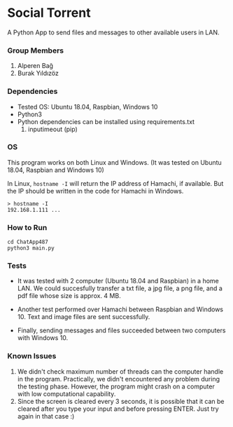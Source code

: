 # Social Torrent

A Python App to send files and messages to other available users in LAN.

### Group Members
1. Alperen Bağ
2. Burak Yıldızöz

### Dependencies
* Tested OS: Ubuntu 18.04, Raspbian, Windows 10
* Python3
* Python dependencies can be installed using requirements.txt
    1. inputimeout (pip)

### OS
This program works on both Linux and Windows. (It was tested on Ubuntu 18.04, Raspbian and Windows 10)

In Linux, ```hostname -I``` will return the IP address of Hamachi, if available. But the IP should be written in the code for Hamachi in Windows.
```
> hostname -I
192.168.1.111 ...
```

### How to Run
```
cd ChatApp487
python3 main.py
```

### Tests
- It was tested with 2 computer (Ubuntu 18.04 and Raspbian) in a home LAN. We could succesfully transfer a txt file, a jpg file, a png file, and a pdf file whose size is approx. 4 MB.

- Another test performed over Hamachi between Raspbian and Windows 10. Text and image files are sent successfully.

- Finally, sending messages and files succeeded between two computers with Windows 10.

### Known Issues
1. We didn't check maximum number of threads can the computer handle in the program. Practically, we didn't encountered any problem during the testing phase. However, the program might crash on a computer with low computational capability.
2. Since the screen is cleared every 3 seconds, it is possible that it can be cleared after you type your input and before pressing ENTER. Just try again in that case :)
